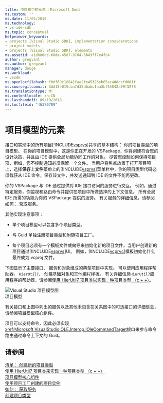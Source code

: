 ```yaml
---
title: 项目模型的元素 |Microsoft Docs
ms.custom: ''
ms.date: 11/04/2016
ms.technology:
- vs-ide-sdk
ms.topic: conceptual
helpviewer_keywords:
- projects [Visual Studio SDK], implementation considerations
- project models
- projects [Visual Studio SDK], elements
ms.assetid: a1dbe0dc-68da-45d7-8704-5b43ff7e4fc4
author: gregvanl
ms.author: gregvanl
manager: douge
ms.workload:
- vssdk
ms.openlocfilehash: f0df69c18641faa2fe45326eb65ac408dcfd081f
ms.sourcegitcommit: 3dd15e019cba7d35dbabc1aa3bf55842a59f5278
ms.translationtype: MT
ms.contentlocale: zh-CN
ms.lasthandoff: 09/19/2018
ms.locfileid: "46370789"
---
```

# <a name="elements-of-a-project-model"></a>项目模型的元素
接口和实现中的所有项目[!INCLUDE[vsprvs](../../code-quality/includes/vsprvs_md.md)]共享的基本结构： 你的项目类型的项目模型。 在你的项目模型中，这是你正在开发的 VSPackage，你将创建符合您的设计决策，并且由 IDE 提供全局功能协同工作的对象。 尽管您控制如何保持项目项，例如，您不控制通知必须保留一个文件。 当用户将焦点放置于打开项目项上，选择**保存**上**文件**菜单上的[!INCLUDE[vsprvs](../../code-quality/includes/vsprvs_md.md)]菜单栏中，你的项目类型代码必须截获从 IDE 命令，保存该文件，并发送通知到 IDE 的文件不能再更改。  
  
 你的 VSPackage 与 IDE 通过提供对 IDE 接口访问的服务进行交互。 例如，通过特定服务，你监视和路由命令并提供在项目中所做选择的上下文信息。 所有全局 IDE 所需的功能为你的 VSPackage 提供的服务。 有关服务的详细信息，请参阅[如何： 获取服务](../../extensibility/how-to-get-a-service.md)。  
  
 其他实现注意事项：  
  
-   单个项目模型可以包含多个项目类型。  
  
-   与 Guid 单独注册项目类型和附随项目工厂。  
  
-   每个项目必须有一个模板文件或向导来初始化新的项目文件，当用户创建新的项目通过[!INCLUDE[vsprvs](../../code-quality/includes/vsprvs_md.md)]UI。 例如，[!INCLUDE[vcprvc](../../code-quality/includes/vcprvc_md.md)]模板初始化什么最终成为.vcproj 文件。  
  
 下图显示了主要接口、 服务和对象组成的典型项目中实现。 可以使用应用程序帮助器， `HierUtil7`、 创建基础对象和其他编程样板。 有关详细信息`HierUtil7`应用程序的帮助器，请参阅[使用 HierUtil7 项目类以实现一种项目类型 （c + +）](https://msdn.microsoft.com/library/a5c16a09-94a2-46ef-87b5-35b815e2f346)。  
  
 ![Visual Studio 项目模型图](../../extensibility/internals/media/vsprojectmodel.gif "vsProjectModel")  
项目模型  
  
 有关接口和上图中列出的服务以及其他未包含在关系图中的可选接口的详细信息，请参阅[项目模型核心组件](../../extensibility/internals/project-model-core-components.md)。  
  
 项目可以支持命令，因此必须实现<xref:Microsoft.VisualStudio.OLE.Interop.IOleCommandTarget>接口来参与命令路由通过命令上下文的 Guid。  
  
## <a name="see-also"></a>请参阅  
 [清单： 创建新的项目类型](../../extensibility/internals/checklist-creating-new-project-types.md)   
 [使用 HierUtil7 项目类来实现一种项目类型 （c + +）](https://msdn.microsoft.com/library/a5c16a09-94a2-46ef-87b5-35b815e2f346)   
 [项目模型核心组件](../../extensibility/internals/project-model-core-components.md)   
 [使用项目工厂创建的项目实例](../../extensibility/internals/creating-project-instances-by-using-project-factories.md)   
 [如何： 获取服务](../../extensibility/how-to-get-a-service.md)   
 [创建项目类型](../../extensibility/internals/creating-project-types.md)
